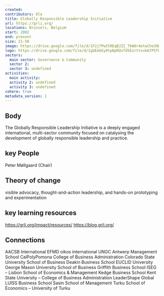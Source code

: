 ```yaml
---
created:
contributors: Ola
title: Globally Responsible Leadership Initiative
url: https://grli.org/
locations: Brussels, Belgium
start: 2002
end: present
size: 21-50
image: https://drive.google.com/file/d/1F2j7Pw3lREqBJZI_TkW8r4etwCho39D_/view?usp=drive_link
logo: https://drive.google.com/file/d/1gUEebEy9tpBpRQvTd5EorttvvkA7P5fU/view?usp=drive_link
sectors:
  main sector: Governance & Community
  sector 2: 
  sector 3: undefined
activities: 
  main activity: 
  activity 2: undefined
  activity 3: undefined
cohere: true
metadata_version: 1
---
```



## Body

The Globally Responsible Leadership Initiative is a deeply engaged international, multi-sector community focused on catalysing the development of globally responsible leadership and practice.



## key People

Peter Møllgaard (Chair)

## Theory of change

visible advocacy, thought-and-action leadership, and hands-on prototyping and experimentation

## key learning resources

https://grli.org/impact/resources/
https://blog.grli.org/

## Connections


AACSB International
EFMD
oikos international
UNGC
Antwerp Management School
CalPolyPomona College of Business Administration
Colorado State University School of Business
Deakin Business School
EUCLID University
George Mason University School of Business
Griffith Business School
ISEG – Lisbon School of Economics & Management
Kedge Business School
Kent State University – College of Business Administration
LeaderShape Global
LUISS Business School
Sasin School of Management
Turku School of Economics – University of Turku

